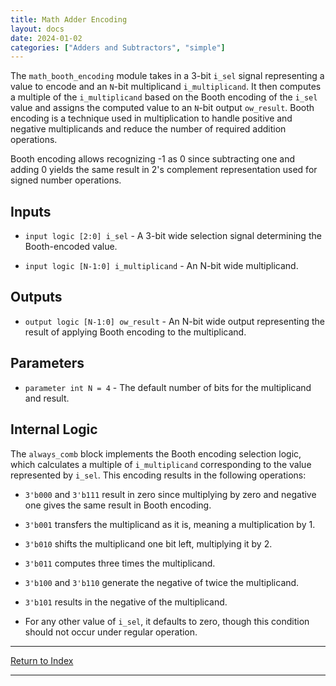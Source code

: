 ```yaml
---
title: Math Adder Encoding
layout: docs
date: 2024-01-02
categories: ["Adders and Subtractors", "simple"]
---
```


The `math_booth_encoding` module takes in a 3-bit `i_sel` signal representing a value to encode and an `N`-bit multiplicand `i_multiplicand`. It then computes a multiple of the `i_multiplicand` based on the Booth encoding of the `i_sel` value and assigns the computed value to an `N`-bit output `ow_result`. Booth encoding is a technique used in multiplication to handle positive and negative multiplicands and reduce the number of required addition operations.

Booth encoding allows recognizing -1 as 0 since subtracting one and adding 0 yields the same result in 2's complement representation used for signed number operations.

## Inputs

- `input logic [2:0] i_sel` - A 3-bit wide selection signal determining the Booth-encoded value.

- `input logic [N-1:0] i_multiplicand` - An N-bit wide multiplicand.

## Outputs

- `output logic [N-1:0] ow_result` - An N-bit wide output representing the result of applying Booth encoding to the multiplicand.

## Parameters

- `parameter int N = 4` - The default number of bits for the multiplicand and result.

## Internal Logic

The `always_comb` block implements the Booth encoding selection logic, which calculates a multiple of `i_multiplicand` corresponding to the value represented by `i_sel`. This encoding results in the following operations:

- `3'b000` and `3'b111` result in zero since multiplying by zero and negative one gives the same result in Booth encoding.

- `3'b001` transfers the multiplicand as it is, meaning a multiplication by 1.

- `3'b010` shifts the multiplicand one bit left, multiplying it by 2.

- `3'b011` computes three times the multiplicand.

- `3'b100` and `3'b110` generate the negative of twice the multiplicand.

- `3'b101` results in the negative of the multiplicand.

- For any other value of `i_sel`, it defaults to zero, though this condition should not occur under regular operation.

---

[Return to Index](/docs/mark_down/rtl/)

---
